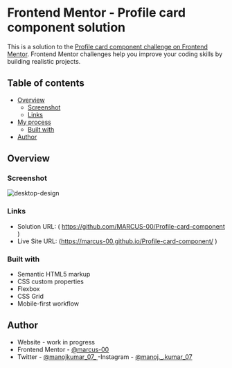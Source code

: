 # Frontend Mentor - Profile card component solution

This is a solution to the [Profile card component challenge on Frontend Mentor](https://www.frontendmentor.io/challenges/profile-card-component-cfArpWshJ). Frontend Mentor challenges help you improve your coding skills by building realistic projects. 

## Table of contents

- [Overview](#overview)
  - [Screenshot](#screenshot)
  - [Links](#links)
- [My process](#my-process)
  - [Built with](#built-with)
- [Author](#author)


## Overview

### Screenshot
![desktop-design](https://user-images.githubusercontent.com/104015866/197620847-f8d50dc2-21f7-4c9e-9bc0-658a26656a85.png)



### Links

- Solution URL: ( https://github.com/MARCUS-00/Profile-card-component )
- Live Site URL: (https://marcus-00.github.io/Profile-card-component/ )

### Built with

- Semantic HTML5 markup
- CSS custom properties
- Flexbox
- CSS Grid
- Mobile-first workflow

## Author

- Website - work in progress
- Frontend Mentor - [ @marcus-00 ](https://www.frontendmentor.io/profile/marcus-00)
- Twitter - [ @manojkumar_07_ ](https://twitter.com/manojkumar_07_)
-Instagram - [ @manoj._.kumar_07](https://www.instagram.com/manoj._.kumar_07/)

